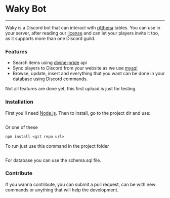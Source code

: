 # Waky Bot
---
Waky is a Discord bot that can interact with  [rAthena](https://github.com/rathena/rathena) tables.
You can use in your server, after reading our [license](https://github.com/psychonaut04/WakyBot/blob/master/LICENSE) and can let your players invite it too, as it supports more than one Discord guild.

### Features

  - Search items using [divine-pride](http://divine-pride.net/) api
  - Sync players to Discord from your website as we use [mysql](https://github.com/mysqljs/mysql)
  - Browse, update, insert and everything that you want can be done in your database using Discord commands.


Not all features are done yet, this first upload is just for testing.

### Installation

First you'll need [Node.js](https://nodejs.org/).
Then to install, go to the project dir and use:  
```npm install
```

Or one of these  
```npm install <git-host>:<git-user>/<repo-name>
npm install <git repo url>   
```

To run just use this command in the project folder   
```node WakyBot
```

For database you can use the schema.sql file.

### Contribute

If you wanna contribute, you can submit a pull request, can be with new commands or anything that will help the development.
